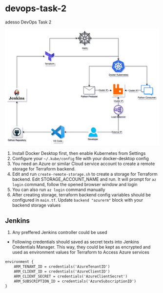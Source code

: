 # devops-task-2
adesso DevOps Task 2

![alt text](devops-task-2-diagram.png)

1. Install Docker Desktop first, then enable Kubernetes from Settings
2. Configure your ```~/.kube/config``` file with your docker-desktop config
2. You need an Azure or similar Cloud service account to create a remote storage for Terraform backend.
3. Edit and run ```create-remote-storage.sh``` to create a storage for Terraform backend. Edit STORAGE_ACCOUNT_NAME and run. It will prompt for ```az login``` command, follow the opened browser window and login
4. You can also run ```az login``` command manually
5. After creating storage, terraform backend config variables should be configured in ```main.tf```. Update ```backend "azurerm"``` block with your backend storage values


## Jenkins ##
1. Any preffered Jenkins controller could be used 

- Following credentials should saved as secret texts into Jenkins Credentials Manager. This way, they could be kept as encrypted and used as environment values for Terraform to Access Azure services

```
environment {
    ARM_TENANT_ID = credentials('AzureTenantID')
    ARM_CLIENT_ID = credentials('AzureClientID')
    ARM_CLIENT_SECRET = credentials('AzureClientSecret')
    ARM_SUBSCRIPTION_ID = credentials('AzureSubscriptionID')
}
```
